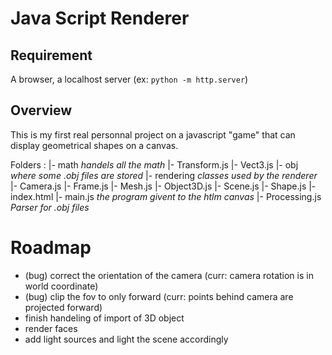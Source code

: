 # Java Script Renderer

## Requirement
A browser, a localhost server (ex: `python -m http.server`)

## Overview
This is my first real personnal project on a javascript "game" that can display geometrical shapes on a canvas. 

Folders :
  |- math            _handels all the math_
    |- Transform.js
    |- Vect3.js
  |- obj             _where some .obj files are stored_
  |- rendering       _classes used by the renderer_
    |- Camera.js
    |- Frame.js
    |- Mesh.js
    |- Object3D.js
    |- Scene.js
    |- Shape.js
  |- index.html
  |- main.js        _the program givent to the htlm canvas_
  |- Processing.js  _Parser for .obj files_

  # Roadmap
  - (bug) correct the orientation of the camera (curr: camera rotation is in world coordinate)
  - (bug) clip the fov to only forward (curr: points behind camera are projected forward)
  - finish handeling of import of 3D object
  - render faces
  - add light sources and light the scene accordingly
